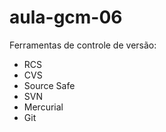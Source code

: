 # aula-gcm-06

Ferramentas de controle de versão:

* RCS
* CVS
* Source Safe
* SVN
* Mercurial
* Git
